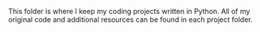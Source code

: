 This folder is where I keep my coding projects written in Python.
All of my original code and additional resources can be found in each project folder.
